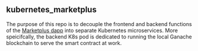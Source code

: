 ## kubernetes_marketplus
The purpose of this repo is to decouple the frontend and backend functions of the [Marketplus dapp](https://github.com/snpsuen/Marketplus) into separate Kubernetes microservices. More speicifcally, the backend K8s pod is dedicated to running the local Ganache blockchain to serve the smart contract at work.

